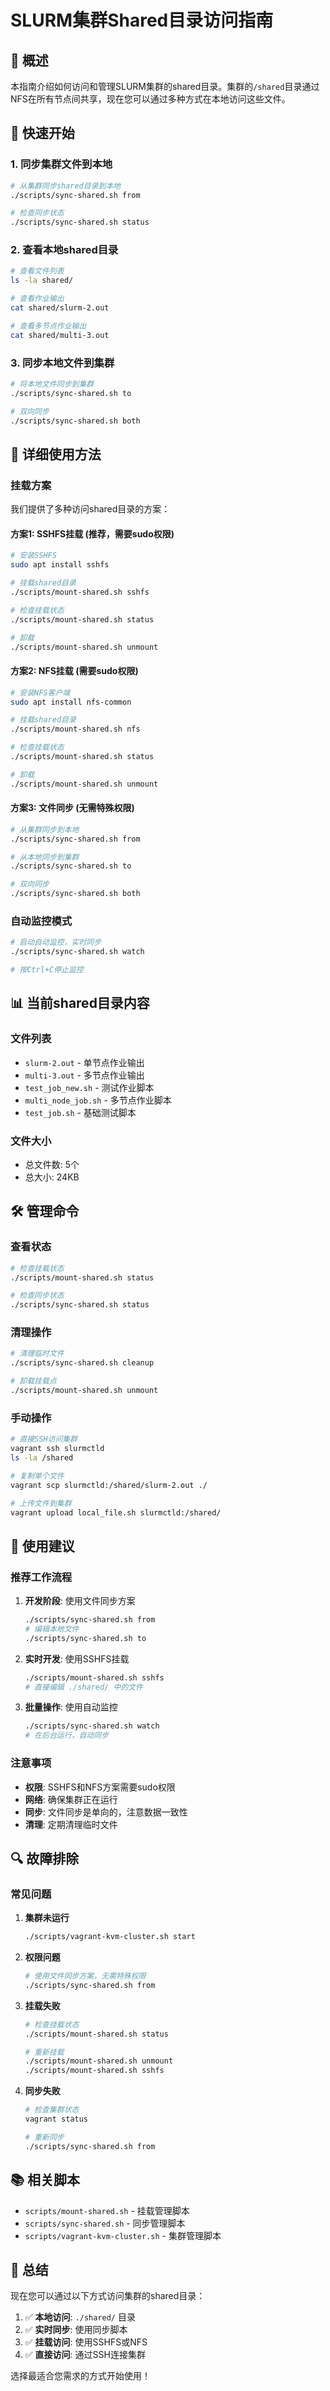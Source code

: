 # SLURM集群Shared目录访问指南

## 📁 概述

本指南介绍如何访问和管理SLURM集群的shared目录。集群的`/shared`目录通过NFS在所有节点间共享，现在您可以通过多种方式在本地访问这些文件。

## 🚀 快速开始

### 1. 同步集群文件到本地

```bash
# 从集群同步shared目录到本地
./scripts/sync-shared.sh from

# 检查同步状态
./scripts/sync-shared.sh status
```

### 2. 查看本地shared目录

```bash
# 查看文件列表
ls -la shared/

# 查看作业输出
cat shared/slurm-2.out

# 查看多节点作业输出
cat shared/multi-3.out
```

### 3. 同步本地文件到集群

```bash
# 将本地文件同步到集群
./scripts/sync-shared.sh to

# 双向同步
./scripts/sync-shared.sh both
```

## 🔧 详细使用方法

### 挂载方案

我们提供了多种访问shared目录的方案：

#### 方案1: SSHFS挂载 (推荐，需要sudo权限)
```bash
# 安装SSHFS
sudo apt install sshfs

# 挂载shared目录
./scripts/mount-shared.sh sshfs

# 检查挂载状态
./scripts/mount-shared.sh status

# 卸载
./scripts/mount-shared.sh unmount
```

#### 方案2: NFS挂载 (需要sudo权限)
```bash
# 安装NFS客户端
sudo apt install nfs-common

# 挂载shared目录
./scripts/mount-shared.sh nfs

# 检查挂载状态
./scripts/mount-shared.sh status

# 卸载
./scripts/mount-shared.sh unmount
```

#### 方案3: 文件同步 (无需特殊权限)
```bash
# 从集群同步到本地
./scripts/sync-shared.sh from

# 从本地同步到集群
./scripts/sync-shared.sh to

# 双向同步
./scripts/sync-shared.sh both
```

### 自动监控模式

```bash
# 启动自动监控，实时同步
./scripts/sync-shared.sh watch

# 按Ctrl+C停止监控
```

## 📊 当前shared目录内容

### 文件列表
- `slurm-2.out` - 单节点作业输出
- `multi-3.out` - 多节点作业输出  
- `test_job_new.sh` - 测试作业脚本
- `multi_node_job.sh` - 多节点作业脚本
- `test_job.sh` - 基础测试脚本

### 文件大小
- 总文件数: 5个
- 总大小: 24KB

## 🛠️ 管理命令

### 查看状态
```bash
# 检查挂载状态
./scripts/mount-shared.sh status

# 检查同步状态
./scripts/sync-shared.sh status
```

### 清理操作
```bash
# 清理临时文件
./scripts/sync-shared.sh cleanup

# 卸载挂载点
./scripts/mount-shared.sh unmount
```

### 手动操作
```bash
# 直接SSH访问集群
vagrant ssh slurmctld
ls -la /shared

# 复制单个文件
vagrant scp slurmctld:/shared/slurm-2.out ./

# 上传文件到集群
vagrant upload local_file.sh slurmctld:/shared/
```

## 📝 使用建议

### 推荐工作流程

1. **开发阶段**: 使用文件同步方案
   ```bash
   ./scripts/sync-shared.sh from
   # 编辑本地文件
   ./scripts/sync-shared.sh to
   ```

2. **实时开发**: 使用SSHFS挂载
   ```bash
   ./scripts/mount-shared.sh sshfs
   # 直接编辑 ./shared/ 中的文件
   ```

3. **批量操作**: 使用自动监控
   ```bash
   ./scripts/sync-shared.sh watch
   # 在后台运行，自动同步
   ```

### 注意事项

- **权限**: SSHFS和NFS方案需要sudo权限
- **网络**: 确保集群正在运行
- **同步**: 文件同步是单向的，注意数据一致性
- **清理**: 定期清理临时文件

## 🔍 故障排除

### 常见问题

1. **集群未运行**
   ```bash
   ./scripts/vagrant-kvm-cluster.sh start
   ```

2. **权限问题**
   ```bash
   # 使用文件同步方案，无需特殊权限
   ./scripts/sync-shared.sh from
   ```

3. **挂载失败**
   ```bash
   # 检查挂载状态
   ./scripts/mount-shared.sh status
   
   # 重新挂载
   ./scripts/mount-shared.sh unmount
   ./scripts/mount-shared.sh sshfs
   ```

4. **同步失败**
   ```bash
   # 检查集群状态
   vagrant status
   
   # 重新同步
   ./scripts/sync-shared.sh from
   ```

## 📚 相关脚本

- `scripts/mount-shared.sh` - 挂载管理脚本
- `scripts/sync-shared.sh` - 同步管理脚本
- `scripts/vagrant-kvm-cluster.sh` - 集群管理脚本

## 🎯 总结

现在您可以通过以下方式访问集群的shared目录：

1. ✅ **本地访问**: `./shared/` 目录
2. ✅ **实时同步**: 使用同步脚本
3. ✅ **挂载访问**: 使用SSHFS或NFS
4. ✅ **直接访问**: 通过SSH连接集群

选择最适合您需求的方式开始使用！
